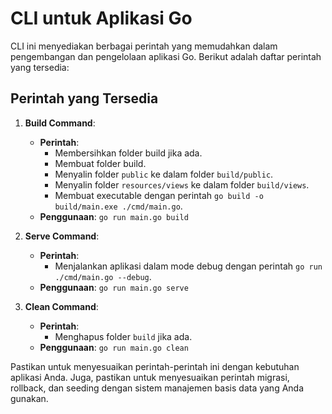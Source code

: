# CLI untuk Aplikasi Go

CLI ini menyediakan berbagai perintah yang memudahkan dalam pengembangan dan pengelolaan aplikasi Go. Berikut adalah daftar perintah yang tersedia:

## Perintah yang Tersedia

1. **Build Command**: 
   - **Perintah**:
     - Membersihkan folder build jika ada.
     - Membuat folder build.
     - Menyalin folder `public` ke dalam folder `build/public`.
     - Menyalin folder `resources/views` ke dalam folder `build/views`.
     - Membuat executable dengan perintah `go build -o build/main.exe ./cmd/main.go`.
   - **Penggunaan**: `go run main.go build`

2. **Serve Command**:
   - **Perintah**:
     - Menjalankan aplikasi dalam mode debug dengan perintah `go run ./cmd/main.go --debug`.
   - **Penggunaan**: `go run main.go serve`

3. **Clean Command**:
   - **Perintah**:
     - Menghapus folder `build` jika ada.
   - **Penggunaan**: `go run main.go clean`

<!-- 4. **Migrate Command**:
   - **Perintah**:
     - Menjalankan migrasi basis data.
   - **Penggunaan**: `artisan migrate`

5. **Rollback Command**:
   - **Perintah**:
     - Melakukan rollback migrasi basis data.
   - **Penggunaan**: `artisan rollback`

6. **Seed Command**:
   - **Perintah**:
     - Melakukan seeding basis data.
   - **Penggunaan**: `artisan seed`

7. **Test Command**:
   - **Perintah**:
     - Menjalankan tes unit untuk aplikasi dengan perintah `go test ./...`.
   - **Penggunaan**: `artisan test` -->

Pastikan untuk menyesuaikan perintah-perintah ini dengan kebutuhan aplikasi Anda. Juga, pastikan untuk menyesuaikan perintah migrasi, rollback, dan seeding dengan sistem manajemen basis data yang Anda gunakan.
